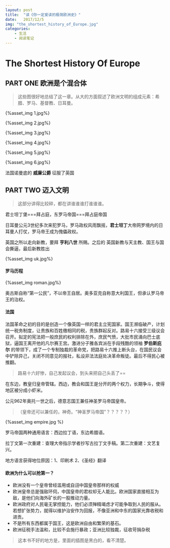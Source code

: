 ```yaml
---
layout: post
title:  "读《你一定爱读的极简欧洲史》"
date:   2017/12/5 
img: "the_shortest_history_of_Europe.jpg"
categories: 
    - 生活 
    - 阅读笔记
---
```


The Shortest History Of Europe
======================================
## PART ONE 欧洲是个混合体
> 这些图很好地总结了这一章。从大的方面叙述了欧洲文明的组成元素：希腊、罗马、基督教、日耳曼。

{%asset_img 1.jpg%}

{%asset_img 2.jpg%}

{%asset_img 3.jpg%}

{%asset_img 4.jpg%}

{%asset_img 5.jpg%}

{%asset_img 6.jpg%}

法国诺曼底的 **威廉公爵** 征服了英国

## PART TWO 迈入文明
> 这部分讲得比较碎，都在讲谁谁谁打谁谁谁。

君士坦丁堡===拜占庭，东罗马帝国===拜占庭帝国

日耳曼公元3世纪多次来犯罗马，罗马政权风雨飘摇，**君士坦丁**大帝网罗境内的日耳曼人打仗，罗马帝王成为傀儡政权。

英国之所以走向新教，要拜 **亨利八世** 所赐。之后的
英国新教与天主教、国王与国会撕逼，最后新教胜出

{%asset_img uk.jpg%}

#### 罗马历程
{%asset_img roman.jpg%}

奥古斯自称“第一公民”，不以帝王自居。奥多亚克自称意大利国王，但承认罗马帝王的治权。

#### 法国
法国革命之初的目的是创造一个像英国一样的君主立宪国家。国王濒临破产，计划统一税务制度，让贵族和百姓缴相同的税，贵族群起反对。路易十六接受三级议会召开。拟定的宪法把一般庶民的权利排除在外，庶民气愤，大批市民涌向巴士底狱，逼国王离开他的凡尔赛王宫。激进分子雅各宾派在手段残酷的领袖 **罗伯斯庇尔** 的带领下，成了一个专制独裁的革命党，把路易十六推上断头台，在国民议会中铲除异己，关闭不同意见的报社，私设非法法庭处决革命叛徒。最后不得民心被推翻。
> 路易十六好惨，自己发起议会，到头来把自己头丢了==

在东边，教皇归皇帝管辖。西边，教会和国王是分开的两个权力，长期争斗，使得地区被分成小虾米。

公元962年奥托一世之后，德意志国王兼任神圣罗马帝国皇帝。
> （皇帝还可以兼任的，神奇。“神圣罗马帝国”？？？？？）

{%asset_img empire.jpg %}

罗马帝国两种通用语言：西边拉丁语，东边希腊语。

拉丁文第一次重建：查理大帝指示学者抄写古拉丁文手稿。第二次重建：文艺复兴。

地方语言获得地位原因：1、印刷术 2、《圣经》翻译

#### 欧洲为什么可以抢第一？
* 欧洲没有一个皇帝曾经滥用或自诩中国皇帝那样的权威
* 欧洲皇帝总是强敌环伺，中国皇帝的君权却无人能比。欧洲国家直接相互为敌，是他们向海外矿长的一股推动力量。
* 欧洲政府对人民毫无掌控能力，他们必须殚精竭虑才可能争取到人民的服从。若想扩张势力，就得以维护治安作为回报，不像亚洲和中东的国家光靠收税和进贡。
* 不是所有东西都属于国王，这是欧洲自由和繁荣的基石。
* 欧洲征税手法温和，比较不会施行暴政；亚洲比较独裁，征收苛捐杂税

> 这本书不好的地方是，里面的插图是黑白的，看不清楚。